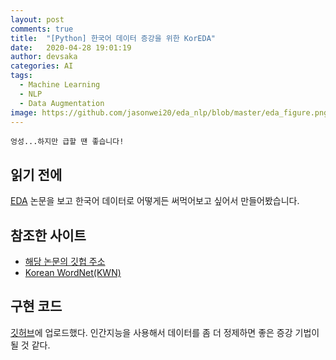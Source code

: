 ```yaml
---
layout: post
comments: true
title:  "[Python] 한국어 데이터 증강을 위한 KorEDA"
date:   2020-04-28 19:01:19
author: devsaka
categories: AI
tags:
  - Machine Learning
  - NLP
  - Data Augmentation
image: https://github.com/jasonwei20/eda_nlp/blob/master/eda_figure.png?raw=true
---
```


```
엉성...하지만 급할 땐 좋습니다!
```

## 읽기 전에

[EDA](https://catsirup.github.io/ai/2020/04/21/nlp_data_argumentation.html) 논문을 보고 한국어 데이터로 어떻게든 써먹어보고 싶어서 만들어봤습니다.

## 참조한 사이트

- [해당 논문의 깃헙 주소](http://github.com/jasonwei20/eda_nlp)
- [Korean WordNet(KWN)](http://wordnet.kaist.ac.kr/)

## 구현 코드

[깃허브](https://github.com/catSirup/KorEDA/tree/master)에 업로드했다. 인간지능을 사용해서 데이터를 좀 더 정제하면 좋은 증강 기법이 될 것 같다.